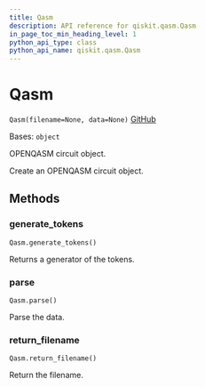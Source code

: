 ```yaml
---
title: Qasm
description: API reference for qiskit.qasm.Qasm
in_page_toc_min_heading_level: 1
python_api_type: class
python_api_name: qiskit.qasm.Qasm
---
```


# Qasm

<span id="qiskit.qasm.Qasm" />

`Qasm(filename=None, data=None)` [GitHub](https://github.com/qiskit/qiskit/tree/stable/0.18/qiskit/qasm/qasm.py "view source code")

Bases: `object`

OPENQASM circuit object.

Create an OPENQASM circuit object.

## Methods

### generate\_tokens

<span id="qiskit.qasm.Qasm.generate_tokens" />

`Qasm.generate_tokens()`

Returns a generator of the tokens.

### parse

<span id="qiskit.qasm.Qasm.parse" />

`Qasm.parse()`

Parse the data.

### return\_filename

<span id="qiskit.qasm.Qasm.return_filename" />

`Qasm.return_filename()`

Return the filename.

